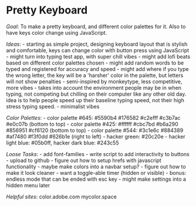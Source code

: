 # Pretty Keyboard

*Goal*: To make a pretty keyboard, and different color palettes for it. Also to have keys color change using JavaScript.

*Ideas*: 
    - starting as simple project, designing keyboard layout that is stylish and comfortable, keys can change color with button press using JavaScript
    - might turn into typing test app, with super chill vibes 
    - might add lofi beats based on different color palettes chosen
    - might add random words to be typed and registered for accuracy and speed
    - might add where if you type the wrong letter, the key will be a 'harsher' color in the palette, but letters will not show penalties
    - semi-inspired by monkeytype, less competitive, more vibes
    - takes into account the environment people may be in when typing, not competing but chilling on their computer like any other old day. idea is to help people speed up their baseline typing speed, not their high stress typing speed.
    - minimalist vibes  

_Color_ _Palettes_:
    - color palette #645: #5590b4 #176582 #c2efff #c3b7ac #e0c07b (bottom to top)
    - color palette #425: #ffffff #cbc7bd #b6a290 #856951 #cf6120 (bottom to top)
    - color palette #544: #3c1e6c #884389 #af7480 #f3f0dd #626b1e (right to left)
    - hacker green: #20c20e
    - hacker light blue: #05b0ff, hacker dark blue: #243c55

*Loose Tasks*: 
    - add font-families
    - write script to add interactivity to buttons
    - upload to github
    - figure out how to setup hrefs with javascript functionality
    - maybe make colors into a navbar setup?
    - figure out how to make it look cleaner
    - want a toggle-able timer (hidden or visible)
    - bonus: endless mode that can be ended with esc key
    - might make settings into a hidden menu later

*Helpful sites*:
color.adobe.com
mycolor.space
